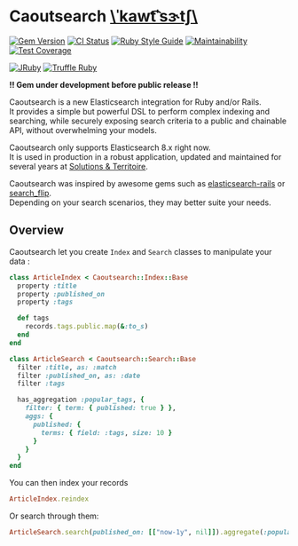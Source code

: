 # Caoutsearch [\ˈkawt͡ˈsɝtʃ\\](http://ipa-reader.xyz/?text=ˈkawt͡ˈsɝtʃ)

<span>[![Gem Version](https://badge.fury.io/rb/caoutsearch.svg)](https://rubygems.org/gems/caoutsearch)</span> <span>
[![CI Status](https://github.com/solutions-territoire/caoutsearch/actions/workflows/ci.yml/badge.svg)](https://github.com/solutions-territoire/caoutsearch/actions/workflows/ci.yml)</span> <span>
[![Ruby Style Guide](https://img.shields.io/badge/code_style-standard-brightgreen.svg)](https://github.com/testdouble/standard)</span> <span>
[![Maintainability](https://api.codeclimate.com/v1/badges/fbe73db3fd8be9a10e12/maintainability)](https://codeclimate.com/github/solutions-territoire/caoutsearch/maintainability)</span> <span>
[![Test Coverage](https://api.codeclimate.com/v1/badges/fbe73db3fd8be9a10e12/test_coverage)](https://codeclimate.com/github/solutions-territoire/caoutsearch/test_coverage)</span>

<span>[![JRuby](https://github.com/solutions-territoire/caoutsearch/actions/workflows/jruby.yml/badge.svg)](https://github.com/solutions-territoire/caoutsearch/actions/workflows/jruby.yml)</span> <span>
[![Truffle Ruby](https://github.com/solutions-territoire/caoutsearch/actions/workflows/truffle_ruby.yml/badge.svg)](https://github.com/solutions-territoire/caoutsearch/actions/workflows/truffle_ruby.yml)</span>

**!! Gem under development before public release !!**

Caoutsearch is a new Elasticsearch integration for Ruby and/or Rails.  
It provides a simple but powerful DSL to perform complex indexing and searching, while securely exposing search criteria to a public and chainable API, without overwhelming your models.

Caoutsearch only supports Elasticsearch 8.x right now.  
It is used in production in a robust application, updated and maintained for several years at [Solutions & Territoire](https://solutions-territoire.fr).

Caoutsearch was inspired by awesome gems such as [elasticsearch-rails](https://github.com/elastic/elasticsearch-rails) or [search_flip](https://github.com/mrkamel/search_flip).  
Depending on your search scenarios, they may better suite your needs.

## Overview

Caoutsearch let you create `Index` and `Search` classes to manipulate your data :

```ruby
class ArticleIndex < Caoutsearch::Index::Base
  property :title
  property :published_on
  property :tags

  def tags
    records.tags.public.map(&:to_s)
  end
end
```

```ruby
class ArticleSearch < Caoutsearch::Search::Base
  filter :title, as: :match
  filter :published_on, as: :date
  filter :tags

  has_aggregation :popular_tags, {
    filter: { term: { published: true } },
    aggs: {
      published: {
        terms: { field: :tags, size: 10 }
      }
    }
  }
end
```

You can then index your records

```ruby
ArticleIndex.reindex
```

Or search through them:

```ruby
ArticleSearch.search(published_on: [["now-1y", nil]]).aggregate(:popular_tags)
```
